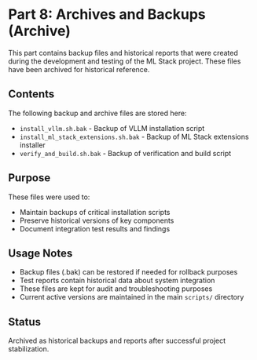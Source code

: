 # Part 8: Archives and Backups (Archive)

This part contains backup files and historical reports that were created during the development and testing of the ML Stack project. These files have been archived for historical reference.

## Contents

The following backup and archive files are stored here:

- `install_vllm.sh.bak` - Backup of VLLM installation script
- `install_ml_stack_extensions.sh.bak` - Backup of ML Stack extensions installer
- `verify_and_build.sh.bak` - Backup of verification and build script

## Purpose

These files were used to:
- Maintain backups of critical installation scripts
- Preserve historical versions of key components
- Document integration test results and findings

## Usage Notes

- Backup files (.bak) can be restored if needed for rollback purposes
- Test reports contain historical data about system integration
- These files are kept for audit and troubleshooting purposes
- Current active versions are maintained in the main `scripts/` directory

## Status

Archived as historical backups and reports after successful project stabilization.
